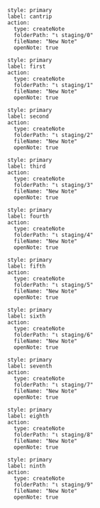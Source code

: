```meta-bind-button
style: primary
label: cantrip
action:
  type: createNote
  folderPath: "ι staging/0"
  fileName: "New Note"
  openNote: true
```

```meta-bind-button
style: primary
label: first
action:
  type: createNote
  folderPath: "ι staging/1"
  fileName: "New Note"
  openNote: true
```

```meta-bind-button
style: primary
label: second
action:
  type: createNote
  folderPath: "ι staging/2"
  fileName: "New Note"
  openNote: true
```

```meta-bind-button
style: primary
label: third
action:
  type: createNote
  folderPath: "ι staging/3"
  fileName: "New Note"
  openNote: true
```

```meta-bind-button
style: primary
label: fourth
action:
  type: createNote
  folderPath: "ι staging/4"
  fileName: "New Note"
  openNote: true
```

```meta-bind-button
style: primary
label: fifth
action:
  type: createNote
  folderPath: "ι staging/5"
  fileName: "New Note"
  openNote: true
```

```meta-bind-button
style: primary
label: sixth
action:
  type: createNote
  folderPath: "ι staging/6"
  fileName: "New Note"
  openNote: true
```

```meta-bind-button
style: primary
label: seventh
action:
  type: createNote
  folderPath: "ι staging/7"
  fileName: "New Note"
  openNote: true
```

```meta-bind-button
style: primary
label: eighth
action:
  type: createNote
  folderPath: "ι staging/8"
  fileName: "New Note"
  openNote: true
```

```meta-bind-button
style: primary
label: ninth
action:
  type: createNote
  folderPath: "ι staging/9"
  fileName: "New Note"
  openNote: true
```